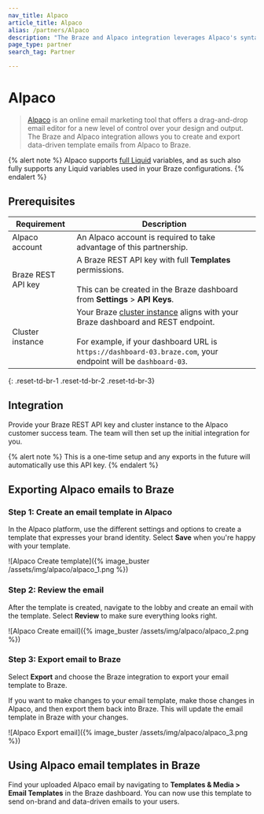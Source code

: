 ```yaml
---
nav_title: Alpaco
article_title: Alpaco
alias: /partners/Alpaco
description: "The Braze and Alpaco integration leverages Alpaco's syntax to create and export data-driven email templates to Braze."
page_type: partner
search_tag: Partner

---
```


# Alpaco

> [Alpaco](https://alpaco.email/) is an online email marketing tool that offers a drag-and-drop email editor for a new level of control over your design and output. The Braze and Alpaco integration allows you to create and export data-driven template emails from Alpaco to Braze. 

{% alert note %}
Alpaco supports [full Liquid](https://shopify.github.io/liquid/) variables, and as such also fully supports any Liquid variables used in your Braze configurations.
{% endalert %}

## Prerequisites

| Requirement | Description |
| ------------| ----------- |
| Alpaco account | An Alpaco account is required to take advantage of this partnership. |
| Braze REST API key | A Braze REST API key with full **Templates** permissions. <br><br> This can be created in the Braze dashboard from **Settings** > **API Keys**. |
| Cluster instance | Your Braze [cluster instance]({{site.baseurl}}/api/basics/#endpoints) aligns with your Braze dashboard and REST endpoint. <br><br> For example, if your dashboard URL is `https://dashboard-03.braze.com`, your endpoint will be `dashboard-03`.  |
{: .reset-td-br-1 .reset-td-br-2 .reset-td-br-3}

## Integration

Provide your Braze REST API key and cluster instance to the Alpaco customer success team. The team will then set up the initial integration for you.

{% alert note %}
This is a one-time setup and any exports in the future will automatically use this API key.
{% endalert %}

## Exporting Alpaco emails to Braze

### Step 1: Create an email template in Alpaco

In the Alpaco platform, use the different settings and options to create a template that expresses your brand identity. Select **Save** when you're happy with your template.

![Alpaco Create template]({% image_buster /assets/img/alpaco/alpaco_1.png %})

### Step 2: Review the email

After the template is created, navigate to the lobby and create an email with the template. Select **Review** to make sure everything looks right.

![Alpaco Create email]({% image_buster /assets/img/alpaco/alpaco_2.png %})

### Step 3: Export email to Braze

Select **Export** and choose the Braze integration to export your email template to Braze. 

If you want to make changes to your email template, make those changes in Alpaco, and then export them back into Braze. This will update the email template in Braze with your changes.

![Alpaco Export email]({% image_buster /assets/img/alpaco/alpaco_3.png %})

## Using Alpaco email templates in Braze

Find your uploaded Alpaco email by navigating to **Templates & Media > Email Templates** in the Braze dashboard. You can now use this template to send on-brand and data-driven emails to your users.

[1]: {{site.baseurl}}/user_guide/message_building_by_channel/email/creating_an_email_template/